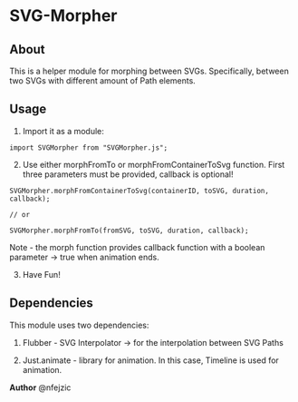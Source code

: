 # SVG-Morpher

## About

This is a helper module for morphing between SVGs. Specifically, between two SVGs with different amount of Path elements.

## Usage

1. Import it as a module:

```
import SVGMorpher from "SVGMorpher.js";
```

2. Use either morphFromTo or morphFromContainerToSvg function. First three parameters must be provided, callback is optional!

```
SVGMorpher.morphFromContainerToSvg(containerID, toSVG, duration, callback);

// or

SVGMorpher.morphFromTo(fromSVG, toSVG, duration, callback);
```

Note - the morph function provides callback function with a boolean parameter -> true when animation ends.

3. Have Fun!

## Dependencies

This module uses two dependencies:

1. Flubber - SVG Interpolator -> for the interpolation between SVG Paths

2. Just.animate - library for animation. In this case, Timeline is used for animation.

**Author** @nfejzic
